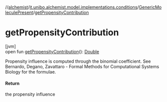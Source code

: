 //[alchemist](../../../index.md)/[it.unibo.alchemist.model.implementations.conditions](../index.md)/[GenericMoleculePresent](index.md)/[getPropensityContribution](get-propensity-contribution.md)

# getPropensityContribution

[jvm]\
open fun [getPropensityContribution](get-propensity-contribution.md)(): [Double](https://kotlinlang.org/api/latest/jvm/stdlib/kotlin/-double/index.html)

Propensity influence is computed through the binomial coefficient. See Bernardo, Degano, Zavattaro - Formal Methods for Computational Systems Biology for the formulae.

#### Return

the propensity influence
